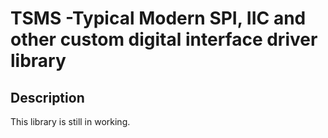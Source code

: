 # TSMS -Typical Modern SPI, IIC and other custom digital interface driver library

## Description

This library is still in working.